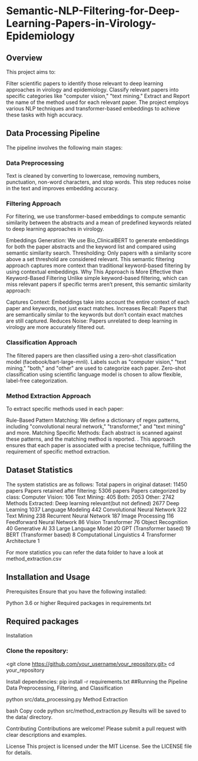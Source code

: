 # Semantic-NLP-Filtering-for-Deep-Learning-Papers-in-Virology-Epidemiology

## Overview
This project aims to:

Filter scientific papers to identify those relevant to deep learning approaches in virology and epidemiology.
Classify relevant papers into specific categories like "computer vision," "text mining."
Extract and Report the name of the method used for each relevant paper.
The project employs various NLP techniques and transformer-based embeddings to achieve these tasks with high accuracy.

## Data Processing Pipeline
The pipeline involves the following main stages:

### Data Preprocessing 
Text is cleaned by converting to lowercase, removing numbers, punctuation, non-word characters, and stop words. This step reduces noise in the text and improves embedding accuracy.

### Filtering Approach
For filtering, we use transformer-based embeddings to compute semantic similarity between the abstracts and a mean of predefined keywords related to deep learning approaches in virology.

Embeddings Generation: We use Bio_ClinicalBERT to generate embeddings for both the paper abstracts and the keyword list and compared using semantic similarity search.
Thresholding: Only papers with a similarity score above a set threshold are considered relevant. This semantic filtering approach captures more context than traditional keyword-based filtering by using contextual embeddings.
Why This Approach is More Effective than Keyword-Based Filtering
Unlike simple keyword-based filtering, which can miss relevant papers if specific terms aren’t present, this semantic similarity approach:

Captures Context: Embeddings take into account the entire context of each paper and keywords, not just exact matches.
Increases Recall: Papers that are semantically similar to the keywords but don’t contain exact matches are still captured.
Reduces Noise: Papers unrelated to deep learning in virology are more accurately filtered out.

### Classification Approach
The filtered papers are then classified using a zero-shot classification model (facebook/bart-large-mnli). Labels such as "computer vision," "text mining," "both," and "other" are used to categorize each paper. Zero-shot classification using scientific language model is chosen to allow flexible, label-free categorization.

### Method Extraction Approach
To extract specific methods used in each paper:

Rule-Based Pattern Matching: We define a dictionary of regex patterns, including "convolutional neural network," "transformer," and "text mining" and more.
Matching Specific Methods: Each abstract is scanned against these patterns, and the matching method is reported. .
This approach ensures that each paper is associated with a precise technique, fulfilling the requirement of specific method extraction.

## Dataset Statistics
The system statistics are as follows:
Total papers in original dataset: 11450 papers
Papers retained after filtering: 5306 papers
Papers categorized by class:
Computer Vision: 106
Text Mining: 405
Both: 2053
Other: 2742
Methods Extracted:
Deep learning relevant(but not defined)      2677
Deep Learning                                1037
Language Modeling                            442
Convolutional Neural Network                 322
Text Mining                                  238
Recurrent Neural Network                     187
Image Processing                             116
Feedforward Neural Network                   86
Vision Transformer                           76
Object Recognition                           40
Generative AI                                33
Large Language Model                         20
GPT (Transformer based)                      19
BERT (Transformer based)                     8
Computational Linguistics                    4
Transformer Architecture                     1

For more statistics you can refer the data folder to have a look at method_extraction.csv

## Installation and Usage
Prerequisites
Ensure that you have the following installed:

Python 3.6 or higher
Required packages in requirements.txt

## Required packages
Installation

### Clone the repository:
<git clone https://github.com/your_username/your_repository.git>
cd your_repository

Install dependencies:
pip install -r requirements.txt
##Running the Pipeline
Data Preprocessing, Filtering, and Classification


python src/data_processing.py
Method Extraction

bash
Copy code
python src/method_extraction.py
Results will be saved to the data/ directory.

Contributing
Contributions are welcome! Please submit a pull request with clear descriptions and examples.

License
This project is licensed under the MIT License. See the LICENSE file for details.
